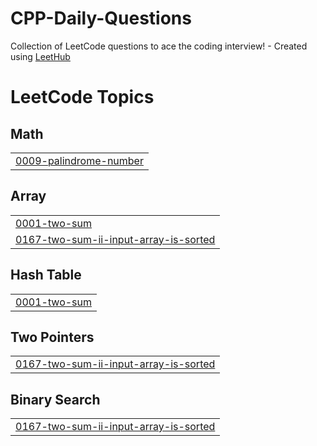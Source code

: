 # CPP-Daily-Questions
Collection of LeetCode questions to ace the coding interview! - Created using [LeetHub](https://github.com/QasimWani/LeetHub)

<!---LeetCode Topics Start-->
# LeetCode Topics
## Math
|  |
| ------- |
| [0009-palindrome-number](https://github.com/TARANPREETKAUR18/CPP-Daily-Questions/tree/master/0009-palindrome-number) |
## Array
|  |
| ------- |
| [0001-two-sum](https://github.com/TARANPREETKAUR18/CPP-Daily-Questions/tree/master/0001-two-sum) |
| [0167-two-sum-ii-input-array-is-sorted](https://github.com/TARANPREETKAUR18/CPP-Daily-Questions/tree/master/0167-two-sum-ii-input-array-is-sorted) |
## Hash Table
|  |
| ------- |
| [0001-two-sum](https://github.com/TARANPREETKAUR18/CPP-Daily-Questions/tree/master/0001-two-sum) |
## Two Pointers
|  |
| ------- |
| [0167-two-sum-ii-input-array-is-sorted](https://github.com/TARANPREETKAUR18/CPP-Daily-Questions/tree/master/0167-two-sum-ii-input-array-is-sorted) |
## Binary Search
|  |
| ------- |
| [0167-two-sum-ii-input-array-is-sorted](https://github.com/TARANPREETKAUR18/CPP-Daily-Questions/tree/master/0167-two-sum-ii-input-array-is-sorted) |
<!---LeetCode Topics End-->